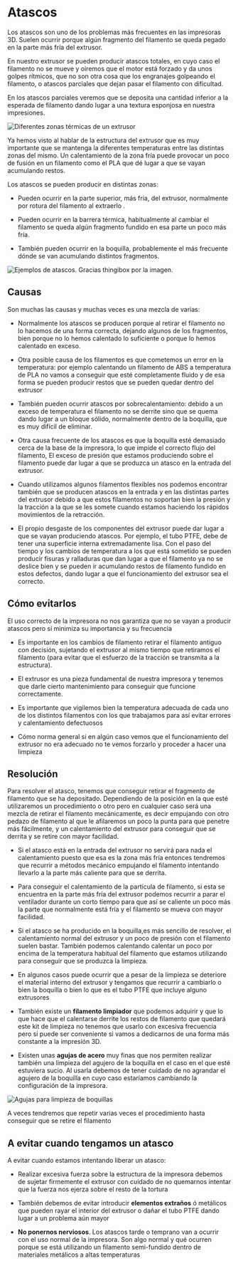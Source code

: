# Atascos

Los atascos son uno de los problemas más frecuentes en las impresoras 3D. Suelen ocurrir porque algún fragmento del filamento se queda pegado en la parte más fría del extrusor.

En nuestro extrusor se pueden producir atascos totales, en cuyo caso el filamento no se mueve y oiremos que el motor está forzado y da unos golpes rítmicos, que no son otra cosa que los engranajes golpeando el filamento, o atascos parciales que dejan pasar el filamento con dificultad.

En los atascos parciales veremos que se deposita una cantidad inferior a la esperada de filamento dando lugar a una textura esponjosa en nuestra impresiones. 

![Diferentes zonas térmicas de un extrusor](./images/aumento-de-calor-y-obstruccion-en-boquilla-por-alta-temperatura.jpg)

Ya hemos visto al hablar de la estructura del extrusor que es muy importante que se mantenga la diferentes temperaturas entre las distintas zonas del mismo. Un calentamiento de la zona fría puede provocar un poco de fusión en un filamento como el PLA que dé lugar a que se vayan acumulando restos.

Los atascos se pueden producir en distintas zonas:

* Pueden ocurrir en la parte superior,  más fría,  del extrusor, normalmente por rotura del filamento al extraerlo .

* Pueden ocurrir en la barrera térmica, habitualmente al cambiar el filamento se queda algún fragmento fundido en esa parte un poco más fría.

* También pueden ocurrir en la boquilla, probablemente el más frecuente dónde se van acumulando distintos fragmentos.


![Ejemplos de atascos. Gracias thingibox por la imagen.](./images/atascos.png)


## Causas

Son muchas las causas y muchas veces es una mezcla de varias:

* Normalmente los atascos se producen porque al retirar el filamento no lo hacemos de una forma correcta, dejando algunos de los fragmentos, bien porque no lo hemos calentado lo suficiente o porque lo hemos calentado en exceso.

* Otra posible causa de los filamentos es que cometemos un error en la temperatura: por ejemplo calentando un filamento de ABS a temperatura de PLA no vamos a conseguir que esté completamente fluido y de esa forma se pueden producir restos que se pueden quedar dentro del extrusor

* También pueden ocurrir atascos por sobrecalentamiento: debido a un exceso de temperatura el filamento no se derrite sino que se quema dando lugar a un bloque sólido, normalmente dentro de la boquilla, que es muy difícil de eliminar.

* Otra causa frecuente de los atascos es que la boquilla esté demasiado cerca de la base de la impresora, lo que impide el correcto flujo del filamento, El exceso de presión que estamos produciendo sobre el filamento puede dar lugar a que se produzca un atasco en la entrada del extrusor.

* Cuando utilizamos algunos filamentos flexibles nos podemos encontrar también que se producen atascos en la entrada y en las distintas partes del extrusor debido a que estos filamentos no soportan bien la presión y la tracción a la que se les somete cuando estamos haciendo los rápidos movimientos de la retracción.

* El propio desgaste de los componentes del extrusor puede dar lugar a que se vayan produciendo atascos. Por ejemplo, el tubo PTFE,  debe de tener una superficie interna extremadamente lisa. Con el paso del tiempo y los cambios de temperatura a los que está sometido se pueden producir fisuras y ralladuras que dan lugar a que el filamento ya no se deslice bien y  se pueden ir acumulando restos de filamento fundido en estos defectos, dando lugar a que el funcionamiento del extrusor sea el correcto.

## Cómo evitarlos

El uso correcto de la impresora no nos garantiza que no se vayan a producir atascos pero sí minimiza su importancia y su frecuencia


* Es importante en los cambios de filamento retirar el filamento antiguo con decisión, sujetando el extrusor al mismo tiempo que retiramos el filamento (para evitar que el esfuerzo de la tracción se transmita a la estructura).

* El extrusor es una pieza fundamental de nuestra impresora y tenemos que darle cierto mantenimiento para conseguir que funcione correctamente.

* Es importante que vigilemos bien la temperatura adecuada de cada uno de los distintos filamentos con los que trabajamos para así evitar errores y calentamiento defectuosos 

* Cómo norma general si en algún caso vemos que el funcionamiento del extrusor no era adecuado no te vemos forzarlo y proceder a hacer una limpieza


## Resolución

Para resolver  el atasco, tenemos que conseguir retirar el fragmento de filamento que se ha depositado. Dependiendo de la posición en la que esté utilizaremos un procedimiento o otro pero en cualquier caso será una mezcla de retirar el filamento mecánicamente, es decir empujando con otro pedazo de filamento al que le afilaremos un poco la punta para que penetre más fácilmente, y un calentamiento del extrusor para conseguir que se derrita y se retire con mayor facilidad.

* Si el atasco está en la entrada del extrusor no servirá para nada el calentamiento puesto que esa es la zona más fría entonces tendremos que recurrir a métodos mecánico empujando el filamento intentando llevarlo a la parte más caliente para que se derrita.

* Para conseguir el calentamiento de la partícula de filamento, si esta se encuentra en la parte más fría del extrusor podemos recurrir a parar el ventilador durante un corto tiempo para que así se caliente un poco más la parte que normalmente está fría y el filamento se mueva con mayor facilidad.

* Si el atasco se ha producido en la boquilla,es más sencillo de resolver, el calentamiento normal del extrusor y un poco de presión con el filamento suelen bastar. También podemos calentando calentar un poco por encima de la temperatura habitual del filamento que estamos utilizando para conseguir que se produzca la limpieza. 

* En algunos casos puede ocurrir que a pesar de la limpieza se deteriore el material interno del extrusor y tengamos que recurrir a cambiarlo o bien la boquilla o bien lo que es el tubo PTFE que incluye alguno extrusores

* También existe un **filamento limpiador** que podemos adquirir y que lo que hace que el calentarse derrite los restos de filamento que quedará este kit de limpieza no tenemos que usarlo con excesiva frecuencia pero si puede ser conveniente si vamos a dedicarnos de una forma más constante a la impresión 3D.

* Existen unas **agujas de acero** muy finas  que nos permiten realizar también una limpieza del agujero de la boquilla en el caso en el que esté estuviera sucio. Al usarla debemos de tener cuidado de no agrandar el agujero de la boquilla en cuyo caso estaríamos cambiando la configuración de la impresora.

![Agujas para limpieza de boquillas](./images/agujas3D.jpg)

A veces tendremos que repetir varias veces el procedimiento hasta conseguir que se retire el filamento

## A evitar cuando tengamos un atasco


A evitar cuando estamos intentando liberar un atasco:

* Realizar excesiva fuerza sobre la estructura de la impresora debemos de sujetar firmemente el extrusor con cuidado de no quemarnos intentar que la fuerza nos ejerza sobre el resto de la tortura

* También debemos de evitar introducir **elementos extraños** ó metálicos que pueden rayar el interior del extrusor o dañar el tubo PTFE dando lugar a un problema aún mayor

* **No ponernos nerviosos**. Los atascos tarde o temprano van a ocurrir con el uso normal de la impresora. Son algo normal y qué ocurren porque se está utilizando un filamento semi-fundido dentro de materiales metálicos a altas temperaturas

